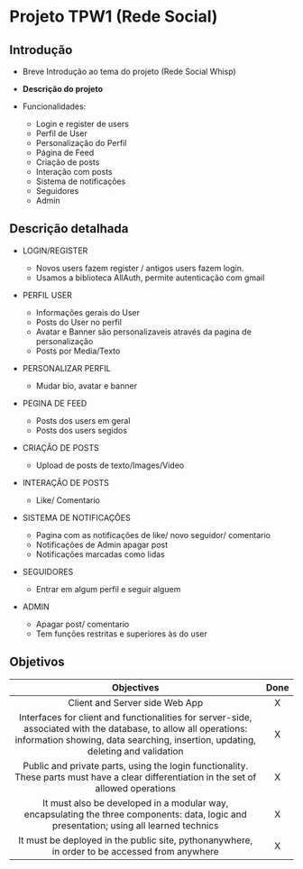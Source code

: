 # Projeto TPW1 (Rede Social)

## **Introdução**
- Breve Introdução ao tema do projeto (Rede Social Whisp)

- **Descrição do projeto**
- Funcionalidades:
    * Login e register de users
    * Perfil de User
    * Personalização do Perfil
    * Página de Feed
    * Criação de posts
    * Interação com posts
    * Sistema de notificações
    * Seguidores
    * Admin

## **Descrição detalhada**

+ LOGIN/REGISTER
    - Novos users fazem register / antigos users fazem login.
    - Usamos a biblioteca AllAuth, permite autenticação com gmail

+ PERFIL USER
    - Informações gerais do User
    - Posts do User no perfil
    - Avatar e Banner são personalizaveis através da pagina de personalização
    - Posts por Media/Texto

+ PERSONALIZAR PERFIL
    - Mudar bio, avatar e banner

+ PEGINA DE FEED
    - Posts dos users em geral
    - Posts dos users segidos

+ CRIAÇÂO DE POSTS
    - Upload de posts de texto/Images/Video

+ INTERAÇÂO DE POSTS
    - Like/ Comentario

+ SISTEMA DE NOTIFICAÇÔES
    - Pagina com as notificações de like/ novo seguidor/ comentario
    - Notificações de Admin apagar post
    - Notificações marcadas como lidas

+ SEGUIDORES
    - Entrar em algum perfil e seguir alguem

+ ADMIN
    - Apagar post/ comentario
    - Tem funções restritas e superiores às do user

## **Objetivos**

| Objectives | Done |
|:---: |:---:|
| Client and Server side Web App| X |
| Interfaces for client and functionalities for server-side, associated with the database, to allow all operations: information showing, data searching, insertion, updating, deleting and validation| X |
| Public and private parts, using the login functionality. These parts must have a clear differentiation in the set of allowed operations| X |
| It must also be developed in a modular way, encapsulating the three components: data, logic and presentation; using all learned technics | X |
| It must be deployed in the public site, pythonanywhere, in order to be accessed from anywhere | X |